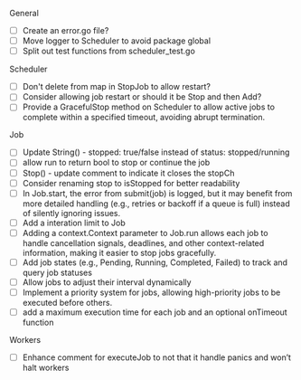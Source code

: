 General
- [ ] Create an error.go file?
- [ ] Move logger to Scheduler to avoid package global
- [ ] Split out test functions from scheduler_test.go

Scheduler
- [ ] Don't delete from map in StopJob to allow restart?
- [ ] Consider allowing job restart or should it be Stop and then Add?
- [ ] Provide a GracefulStop method on Scheduler to allow active jobs to complete within a specified timeout, avoiding abrupt termination.

Job
- [ ] Update String() - stopped: true/false instead of status: stopped/running
- [ ] allow run to return bool to stop or continue the job
- [ ] Stop() - update comment to indicate it closes the stopCh
- [ ] Consider renaming stop to isStopped for better readability
- [ ] In Job.start, the error from submit(job) is logged, but it may benefit from more detailed handling (e.g., retries or backoff if a queue is full) instead of silently ignoring issues.
- [ ] Add a interation limit to Job
- [ ] Adding a context.Context parameter to Job.run allows each job to handle cancellation signals, deadlines, and other context-related information, making it easier to stop jobs gracefully.
- [ ] Add job states (e.g., Pending, Running, Completed, Failed) to track and query job statuses
- [ ] Allow jobs to adjust their interval dynamically
- [ ] Implement a priority system for jobs, allowing high-priority jobs to be executed before others.
- [ ] add a maximum execution time for each job and an optional onTimeout function 

Workers
- [ ] Enhance comment for executeJob to not that it handle panics and won’t halt workers
